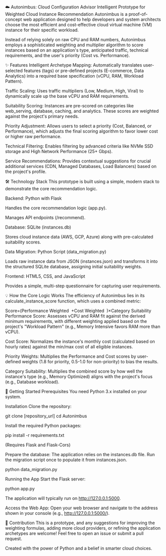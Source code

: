 ☁️ Autonimbus: Cloud Configuration Advisor
Intelligent Prototype for Weighted Cloud Instance Recommendation
Autonimbus is a proof-of-concept web application designed to help developers and system architects choose the most efficient and cost-effective cloud virtual machine (VM) instance for their specific workload.

Instead of relying solely on raw CPU and RAM numbers, Autonimbus employs a sophisticated weighting and multiplier algorithm to score instances based on an application's type, anticipated traffic, technical requirements, and the user's priority (Cost vs. Performance).

✨ Features
Intelligent Archetype Mapping: Automatically translates user-selected features (tags) or pre-defined projects (E-commerce, Data Analytics) into a required base specification (vCPU, RAM, Workload Pattern).

Traffic Scaling: Uses traffic multipliers (Low, Medium, High, Viral) to dynamically scale up the base vCPU and RAM requirements.

Suitability Scoring: Instances are pre-scored on categories like web_serving, database, caching, and analytics. These scores are weighted against the project's primary needs.

Priority Adjustment: Allows users to select a priority (Cost, Balanced, or Performance), which adjusts the final scoring algorithm to favor lower cost or higher raw performance.

Technical Filtering: Enables filtering by advanced criteria like NVMe SSD storage and High Network Performance (25+ Gbps).

Service Recommendations: Provides contextual suggestions for crucial additional services (CDN, Managed Databases, Load Balancers) based on the project's profile.

🛠️ Technology Stack
This prototype is built using a simple, modern stack to demonstrate the core recommendation logic.

Backend: Python with Flask

Handles the core recommendation logic (app.py).

Manages API endpoints (/recommend).

Database: SQLite (instances.db)

Stores cloud instance data (AWS, GCP, Azure) along with pre-calculated suitability scores.

Data Migration: Python Script (data_migration.py)

Loads raw instance data from JSON (instances.json) and transforms it into the structured SQLite database, assigning initial suitability weights.

Frontend: HTML5, CSS, and JavaScript

Provides a simple, multi-step questionnaire for capturing user requirements.

💡 How the Core Logic Works
The efficiency of Autonimbus lies in its calculate_instance_score function, which uses a combined metric:

Score=(Performance 
Weighted
​
 +Cost 
Weighted
​
 )×Category Suitability
Performance Score: Assesses vCPU and RAM fit against the derived minimum requirements, with different weighting applied based on the project's "Workload Pattern" (e.g., Memory Intensive favors RAM more than vCPU).

Cost Score: Normalizes the instance's monthly cost (calculated based on hourly rates) against the min/max cost of all eligible instances.

Priority Weights: Multiplies the Performance and Cost scores by user-defined weights (1.8 for priority, 0.5-1.0 for non-priority) to bias the results.

Category Suitability: Multiplies the combined score by how well the instance's type (e.g., Memory Optimized) aligns with the project's focus (e.g., Database workload).

🚀 Getting Started
Prerequisites
You need Python 3.x installed on your system.

Installation
Clone the repository:

git clone [repository_url]
cd Autonimbus

Install the required Python packages:

pip install -r requirements.txt

(Requires Flask and Flask-Cors)

Prepare the database:
The application relies on the instances.db file. Run the migration script once to populate it from instances.json.

python data_migration.py

Running the App
Start the Flask server:

python app.py

The application will typically run on http://127.0.0.1:5000.

Access the Web App:
Open your web browser and navigate to the address shown in your console (e.g., http://127.0.0.1:5000/).

🤝 Contribution
This is a prototype, and any suggestions for improving the weighting formulas, adding more cloud providers, or refining the application archetypes are welcome! Feel free to open an issue or submit a pull request.

Created with the power of Python and a belief in smarter cloud choices.
